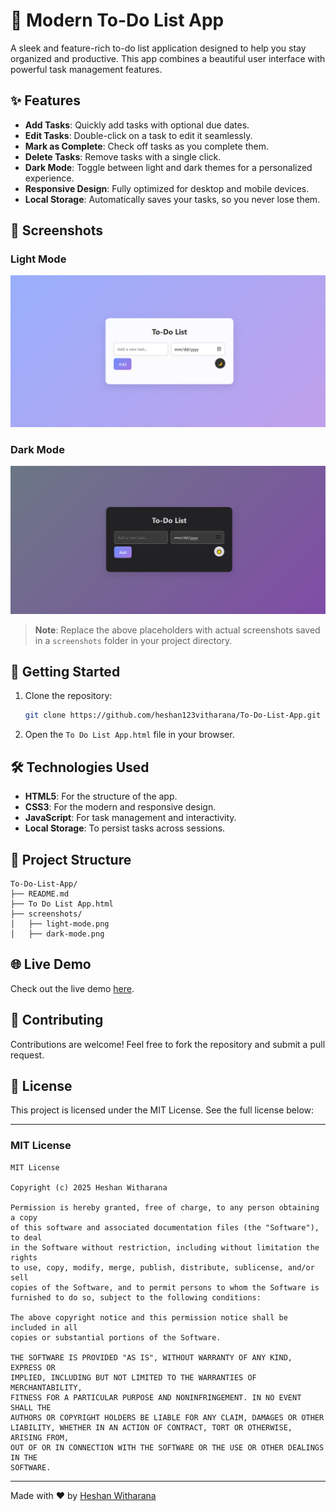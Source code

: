 # 🌟 Modern To-Do List App

A sleek and feature-rich to-do list application designed to help you stay organized and productive. This app combines a beautiful user interface with powerful task management features.

## ✨ Features

- **Add Tasks**: Quickly add tasks with optional due dates.
- **Edit Tasks**: Double-click on a task to edit it seamlessly.
- **Mark as Complete**: Check off tasks as you complete them.
- **Delete Tasks**: Remove tasks with a single click.
- **Dark Mode**: Toggle between light and dark themes for a personalized experience.
- **Responsive Design**: Fully optimized for desktop and mobile devices.
- **Local Storage**: Automatically saves your tasks, so you never lose them.

## 🎨 Screenshots

### Light Mode
![Light Mode](screenshots/light-mode.png)

### Dark Mode
![Dark Mode](screenshots/dark-mode.png)

> **Note**: Replace the above placeholders with actual screenshots saved in a `screenshots` folder in your project directory.

## 🚀 Getting Started

1. Clone the repository:
   ```bash
   git clone https://github.com/heshan123vitharana/To-Do-List-App.git
   ```
2. Open the `To Do List App.html` file in your browser.

## 🛠️ Technologies Used

- **HTML5**: For the structure of the app.
- **CSS3**: For the modern and responsive design.
- **JavaScript**: For task management and interactivity.
- **Local Storage**: To persist tasks across sessions.

## 📂 Project Structure

```
To-Do-List-App/
├── README.md
├── To Do List App.html
├── screenshots/
│   ├── light-mode.png
│   ├── dark-mode.png
```

## 🌐 Live Demo

Check out the live demo [here](https://your-live-demo-link.com).

## 🤝 Contributing

Contributions are welcome! Feel free to fork the repository and submit a pull request.

## 📄 License

This project is licensed under the MIT License. See the full license below:

---

### MIT License

```
MIT License

Copyright (c) 2025 Heshan Witharana

Permission is hereby granted, free of charge, to any person obtaining a copy
of this software and associated documentation files (the "Software"), to deal
in the Software without restriction, including without limitation the rights
to use, copy, modify, merge, publish, distribute, sublicense, and/or sell
copies of the Software, and to permit persons to whom the Software is
furnished to do so, subject to the following conditions:

The above copyright notice and this permission notice shall be included in all
copies or substantial portions of the Software.

THE SOFTWARE IS PROVIDED "AS IS", WITHOUT WARRANTY OF ANY KIND, EXPRESS OR
IMPLIED, INCLUDING BUT NOT LIMITED TO THE WARRANTIES OF MERCHANTABILITY,
FITNESS FOR A PARTICULAR PURPOSE AND NONINFRINGEMENT. IN NO EVENT SHALL THE
AUTHORS OR COPYRIGHT HOLDERS BE LIABLE FOR ANY CLAIM, DAMAGES OR OTHER
LIABILITY, WHETHER IN AN ACTION OF CONTRACT, TORT OR OTHERWISE, ARISING FROM,
OUT OF OR IN CONNECTION WITH THE SOFTWARE OR THE USE OR OTHER DEALINGS IN THE
SOFTWARE.
```

---

Made with ❤️ by [Heshan Witharana](https://github.com/heshan123vitharana)
```
